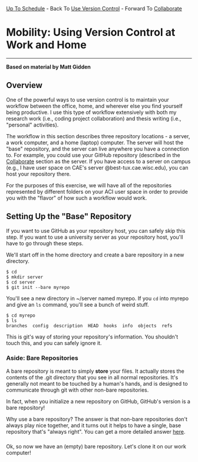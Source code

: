 [Up To Schedule](../../../README.md) - Back To [Use Version Control](../local/Readme.md) - Forward To [Collaborate](../remote/Readme.md)

# Mobility: Using Version Control at Work and Home
----

**Based on material by Matt Gidden**

## Overview

One of the powerful ways to use version control is to maintain your workflow
between the office, home, and wherever else you find yourself being
productive. I use this type of workflow extensively with both my research work
(i.e., coding project collaboration) and thesis writing (i.e., "personal"
activities).

The workflow in this section describes three repository locations - a server, a
work computer, and a home (laptop) computer. The server will host the "base"
repository, and the server can live anywhere you have a connection to. For
example, you could use your GitHub repository (described in the
[Collaborate](../remote/Readme.md) section as the server. If you have access to
a server on campus (e.g., I have user space on CAE's server
@best-tux.cae.wisc.edu), you can host your repository there.

For the purposes of this exercise, we will have all of the repositories
represented by different folders on your ACI user space in order to provide you
with the "flavor" of how such a workflow would work. 

## Setting Up the "Base" Repository

If you want to use GitHub as your repository host, you can safely skip this
step. If you want to use a university server as your repository host, you'll
have to go through these steps.

We'll start off in the home directory and create a bare repository in a new
directory.

    $ cd
    $ mkdir server
    $ cd server
    $ git init --bare myrepo

You'll see a new directory in ~/server named myrepo. If you ```cd``` into myrepo
and give an ```ls``` command, you'll see a bunch of weird stuff.

    $ cd myrepo
    $ ls
    branches  config  description  HEAD  hooks  info  objects  refs

This is git's way of storing your repository's information. You shouldn't touch
this, and you can safely ignore it.

### Aside: Bare Repositories

A bare repository is meant to simply **store** your files. It actually stores
the contents of the .git directory that you see in all normal repositories. It's
generally not meant to be touched by a human's hands, and is designed to
communicate through git with other non-bare repositories. 

In fact, when you initialize a new repository on GitHub, GitHub's version is a
bare repository! 

Why use a bare repository? The answer is that non-bare repositories don't always
play nice together, and it turns out it helps to have a single, base repository
that's "always right". You can get a more detailed answer
[here](http://gitolite.com/concepts/bare.html).
###

Ok, so now we have an (empty) bare repository. Let's clone it on our work
computer!


    

